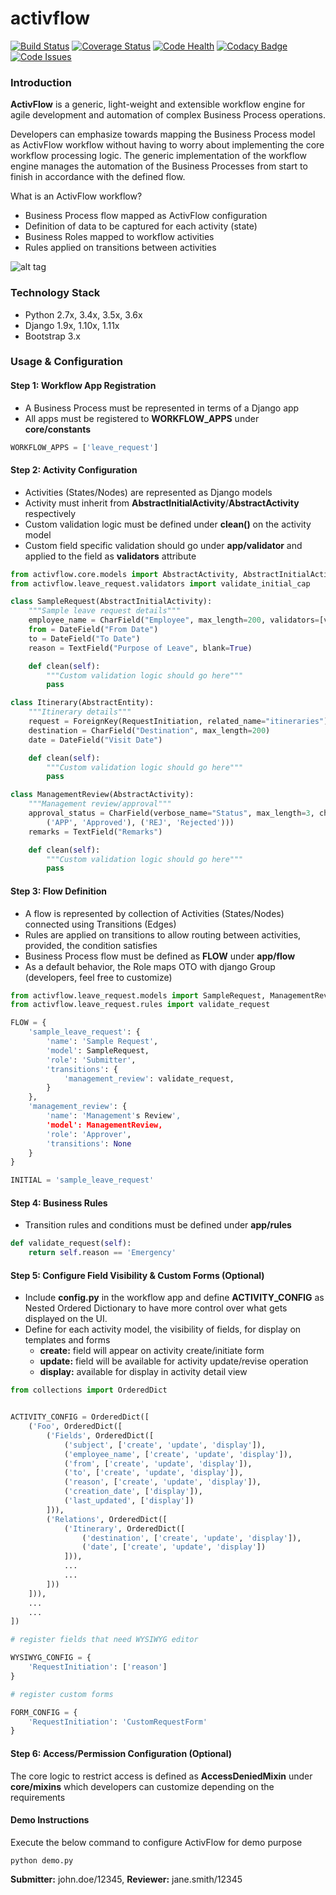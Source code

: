 # activflow
[![Build Status](https://travis-ci.org/faxad/ActivFlow.svg?branch=master)](https://travis-ci.org/faxad/ActivFlow)
[![Coverage Status](https://coveralls.io/repos/github/faxad/ActivFlow/badge.svg?branch=master)](https://coveralls.io/github/faxad/ActivFlow?branch=master)
[![Code Health](https://landscape.io/github/faxad/ActivFlow/master/landscape.svg?style=flat)](https://landscape.io/github/faxad/ActivFlow/master)
[![Codacy Badge](https://api.codacy.com/project/badge/grade/f1cb2c6766cb4539ac1c3d4057996047)](https://www.codacy.com/app/fawadhq/ActivFlow)
[![Code Issues](https://www.quantifiedcode.com/api/v1/project/767844efa40e45e9b6e7689e37464272/badge.svg)](https://www.quantifiedcode.com/app/project/767844efa40e45e9b6e7689e37464272)

### Introduction
**ActivFlow** is a generic, light-weight and extensible workflow engine for agile development and automation of complex Business Process operations.

Developers can emphasize towards mapping the Business Process model as ActivFlow workflow without having to worry about implementing the core workflow processing logic. The generic implementation of the workflow engine manages the automation of the Business Processes from start to finish in accordance with the defined flow.

What is an ActivFlow workflow?
- Business Process flow mapped as ActivFlow configuration
- Definition of data to be captured for each activity (state)
- Business Roles mapped to workflow activities
- Rules applied on transitions between activities

![alt tag](https://user-images.githubusercontent.com/6130967/28086399-5625a4e8-6698-11e7-8a00-ccf3180d70be.png)

### Technology Stack
- Python 2.7x, 3.4x, 3.5x, 3.6x
- Django 1.9x, 1.10x, 1.11x
- Bootstrap 3.x

### Usage & Configuration

#### Step 1: Workflow App Registration
- A Business Process must be represented in terms of a Django app
- All apps must be registered to **WORKFLOW_APPS** under **core/constants**
```python
WORKFLOW_APPS = ['leave_request']
```

#### Step 2: Activity Configuration
- Activities (States/Nodes) are represented as Django models
- Activity must inherit from **AbstractInitialActivity**/**AbstractActivity** respectively
- Custom validation logic must be defined under **clean()** on the activity model
- Custom field specific validation should go under **app/validator** and applied to the field as **validators** attribute
```python
from activflow.core.models import AbstractActivity, AbstractInitialActivity, AbstractEntity
from activflow.leave_request.validators import validate_initial_cap

class SampleRequest(AbstractInitialActivity):
    """Sample leave request details"""
    employee_name = CharField("Employee", max_length=200, validators=[validate_initial_cap])
    from = DateField("From Date")
    to = DateField("To Date")
    reason = TextField("Purpose of Leave", blank=True)

    def clean(self):
        """Custom validation logic should go here"""
        pass

class Itinerary(AbstractEntity):
    """Itinerary details"""
    request = ForeignKey(RequestInitiation, related_name="itineraries")
    destination = CharField("Destination", max_length=200)
    date = DateField("Visit Date")

    def clean(self):
        """Custom validation logic should go here"""
        pass

class ManagementReview(AbstractActivity):
    """Management review/approval"""
    approval_status = CharField(verbose_name="Status", max_length=3, choices=(
        ('APP', 'Approved'), ('REJ', 'Rejected')))
    remarks = TextField("Remarks")

    def clean(self):
        """Custom validation logic should go here"""
        pass

```
#### Step 3: Flow Definition
- A flow is represented by collection of Activities (States/Nodes) connected using Transitions (Edges)
- Rules are applied on transitions to allow routing between activities, provided, the condition satisfies
- Business Process flow must be defined as **FLOW** under **app/flow**
- As a default behavior, the Role maps OTO with django Group (developers, feel free to customize)
```python
from activflow.leave_request.models import SampleRequest, ManagementReview
from activflow.leave_request.rules import validate_request

FLOW = {
    'sample_leave_request': {
        'name': 'Sample Request',
        'model': SampleRequest,
        'role': 'Submitter',
        'transitions': {
            'management_review': validate_request,
        }
    },
    'management_review': {
        'name': 'Management's Review',
        'model': ManagementReview,
        'role': 'Approver',
        'transitions': None
    }
}

INITIAL = 'sample_leave_request'
```
#### Step 4: Business Rules
- Transition rules and conditions must be defined under **app/rules**
```python
def validate_request(self):
    return self.reason == 'Emergency'
```

#### Step 5: Configure Field Visibility & Custom Forms (Optional)
- Include **config.py** in the workflow app and define **ACTIVITY_CONFIG** as Nested Ordered Dictionary to have more control over what gets displayed on the UI.
- Define for each activity model, the visibility of fields, for display on templates and forms 
    - **create:** field will appear on activity create/initiate form
    - **update:** field will be available for activity update/revise operation
    - **display:** available for display in activity detail view
```python
from collections import OrderedDict


ACTIVITY_CONFIG = OrderedDict([
    ('Foo', OrderedDict([
        ('Fields', OrderedDict([
            ('subject', ['create', 'update', 'display']),
            ('employee_name', ['create', 'update', 'display']),
            ('from', ['create', 'update', 'display']),
            ('to', ['create', 'update', 'display']),
            ('reason', ['create', 'update', 'display']),
            ('creation_date', ['display']),
            ('last_updated', ['display'])
        ])),
        ('Relations', OrderedDict([
            ('Itinerary', OrderedDict([
                ('destination', ['create', 'update', 'display']),
                ('date', ['create', 'update', 'display'])
            ])),
            ...
            ...
        ]))
    ])),
    ...
    ...
])

# register fields that need WYSIWYG editor

WYSIWYG_CONFIG = {
    'RequestInitiation': ['reason']
}

# register custom forms

FORM_CONFIG = {
    'RequestInitiation': 'CustomRequestForm'
}
```

#### Step 6: Access/Permission Configuration (Optional)
The core logic to restrict access is defined as **AccessDeniedMixin** under **core/mixins** which developers can customize depending on the requirements

#### Demo Instructions
Execute the below command to configure ActivFlow for demo purpose
```
python demo.py
```
**Submitter:** john.doe/12345, **Reviewer:** jane.smith/12345
